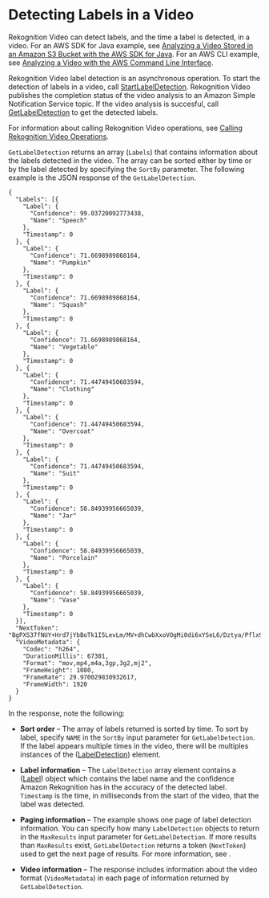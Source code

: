 # Detecting Labels in a Video<a name="labels-detecting-labels-video"></a>

Rekognition Video can detect labels, and the time a label is detected, in a video\. For an AWS SDK for Java example, see [Analyzing a Video Stored in an Amazon S3 Bucket with the AWS SDK for Java](video-analyzing-with-sqs.md)\. For an AWS CLI example, see [Analyzing a Video with the AWS Command Line Interface](video-cli-commands.md)\.

Rekognition Video label detection is an asynchronous operation\. To start the detection of labels in a video, call [StartLabelDetection](API_StartLabelDetection.md)\. Rekognition Video publishes the completion status of the video analysis to an Amazon Simple Notification Service topic\. If the video analysis is succesful, call [GetLabelDetection](API_GetLabelDetection.md) to get the detected labels\.

For information about calling Rekognition Video operations, see [Calling Rekognition Video Operations](api-video.md)\. 

`GetLabelDetection` returns an array \(`Labels`\) that contains information about the labels detected in the video\. The array can be sorted either by time or by the label detected by specifying the `SortBy` parameter\. The following example is the JSON response of the `GetLabelDetection`\.

```
{
  "Labels": [{
    "Label": {
      "Confidence": 99.03720092773438,
      "Name": "Speech"
    },
    "Timestamp": 0
  }, {
    "Label": {
      "Confidence": 71.6698989868164,
      "Name": "Pumpkin"
    },
    "Timestamp": 0
  }, {
    "Label": {
      "Confidence": 71.6698989868164,
      "Name": "Squash"
    },
    "Timestamp": 0
  }, {
    "Label": {
      "Confidence": 71.6698989868164,
      "Name": "Vegetable"
    },
    "Timestamp": 0
  }, {
    "Label": {
      "Confidence": 71.44749450683594,
      "Name": "Clothing"
    },
    "Timestamp": 0
  }, {
    "Label": {
      "Confidence": 71.44749450683594,
      "Name": "Overcoat"
    },
    "Timestamp": 0
  }, {
    "Label": {
      "Confidence": 71.44749450683594,
      "Name": "Suit"
    },
    "Timestamp": 0
  }, {
    "Label": {
      "Confidence": 58.84939956665039,
      "Name": "Jar"
    },
    "Timestamp": 0
  }, {
    "Label": {
      "Confidence": 58.84939956665039,
      "Name": "Porcelain"
    },
    "Timestamp": 0
  }, {
    "Label": {
      "Confidence": 58.84939956665039,
      "Name": "Vase"
    },
    "Timestamp": 0
  }],
  "NextToken": "BgPXS37fNUY+Hrd7jYbBoTk1I5LevLm/MV+dhCwbXxoVOgMi0di6xYSeL6/Dztya/Pflx9xxxx==",
  "VideoMetadata": {
    "Codec": "h264",
    "DurationMillis": 67301,
    "Format": "mov,mp4,m4a,3gp,3g2,mj2",
    "FrameHeight": 1080,
    "FrameRate": 29.970029830932617,
    "FrameWidth": 1920
  }
}
```

In the response, note the following:

+ **Sort order** – The array of labels returned is sorted by time\. To sort by label, specify `NAME` in the `SortBy` input parameter for `GetLabelDetection`\. If the label appears multiple times in the video, there will be multiples instances of the \([LabelDetection](API_LabelDetection.md)\) element\. 

+ **Label information** – The `LabelDetection` array element contains a \([Label](API_Label.md)\) object which contains the label name and the confidence Amazon Rekognition has in the accuracy of the detected label\. `Timestamp` is the time, in milliseconds from the start of the video, that the label was detected\.

+ **Paging information** – The example shows one page of label detection information\. You can specify how many `LabelDetection` objects to return in the `MaxResults` input parameter for `GetLabelDetection`\. If more results than `MaxResults` exist, `GetLabelDetection` returns a token \(`NextToken`\) used to get the next page of results\. For more information, see [](api-video.md#api-video-get)\.

+ **Video information** – The response includes information about the video format \(`VideoMetadata`\) in each page of information returned by `GetLabelDetection`\.